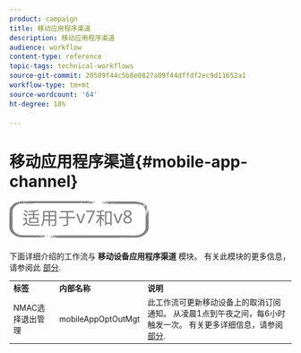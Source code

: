 ```yaml
---
product: campaign
title: 移动应用程序渠道
description: 移动应用程序渠道
audience: workflow
content-type: reference
topic-tags: technical-workflows
source-git-commit: 20509f44c5b8e0827a09f44dffdf2ec9d11652a1
workflow-type: tm+mt
source-wordcount: '64'
ht-degree: 18%

---
```



# 移动应用程序渠道{#mobile-app-channel}

![](../../assets/common.svg)

下面详细介绍的工作流与 **移动设备应用程序渠道** 模块。 有关此模块的更多信息，请参阅此 [部分](../../delivery/using/about-mobile-app-channel.md).

<table> 
 <tbody> 
  <tr> 
   <td> <strong>标签</strong><br /> </td> 
   <td> <strong>内部名称</strong><br /> </td> 
   <td> <strong>说明</strong><br /> </td> 
  </tr> 
  <tr> 
   <td> <span class="uicontrol">NMAC选择退出管理</span> <br /> </td> 
   <td> <span class="uicontrol">mobileAppOptOutMgt</span> <br /> </td> 
   <td> 此工作流可更新移动设备上的取消订阅通知。 从凌晨1点到午夜之间，每6小时触发一次。 有关更多详细信息，请参阅 <a href="../../delivery/using/understanding-quarantine-management.md#push-notification-quarantines">部分</a>.<br /> </td> 
  </tr> 
 </tbody> 
</table>

